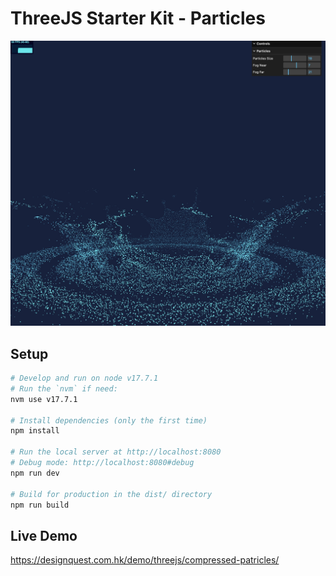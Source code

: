 # ThreeJS Starter Kit - Particles
![](preview.jpg)

## Setup
``` bash
# Develop and run on node v17.7.1
# Run the `nvm` if need:
nvm use v17.7.1

# Install dependencies (only the first time)
npm install

# Run the local server at http://localhost:8080
# Debug mode: http://localhost:8080#debug
npm run dev

# Build for production in the dist/ directory
npm run build
```

## Live Demo
https://designquest.com.hk/demo/threejs/compressed-patricles/

